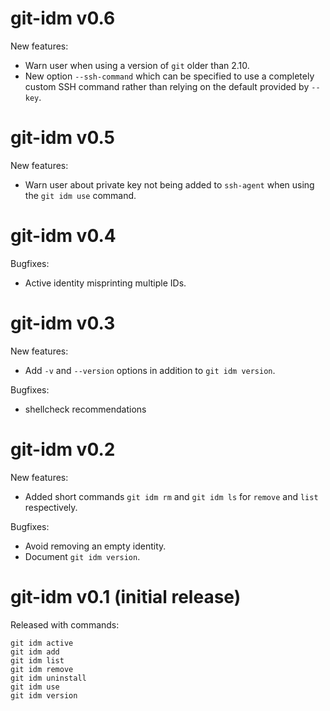 # git-idm v0.6

New features:

- Warn user when using a version of `git` older than 2.10.
- New option `--ssh-command` which can be specified to use a completely custom
  SSH command rather than relying on the default provided by `--key`.

# git-idm v0.5

New features:

- Warn user about private key not being added to `ssh-agent` when using the `git
  idm use` command.

# git-idm v0.4

Bugfixes:

- Active identity misprinting multiple IDs.

# git-idm v0.3

New features:

- Add `-v` and `--version` options in addition to `git idm version`.

Bugfixes:

- shellcheck recommendations

# git-idm v0.2

New features:

- Added short commands `git idm rm` and `git idm ls` for `remove` and `list`
  respectively.

Bugfixes:

- Avoid removing an empty identity.
- Document `git idm version`.

# git-idm v0.1 (initial release)

Released with commands:

```
git idm active
git idm add
git idm list
git idm remove
git idm uninstall
git idm use
git idm version
```

